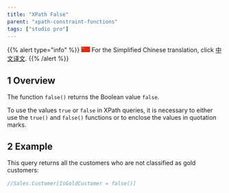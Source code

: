 ```yaml
---
title: "XPath False"
parent: "xpath-constraint-functions"
tags: ["studio pro"]
---
```


{{% alert type="info" %}}
<img src="attachments/chinese-translation/china.png" style="display: inline-block; margin: 0" /> For the Simplified Chinese translation, click [中文译文](https://cdn.mendix.tencent-cloud.com/documentation/).
{{% /alert %}}

## 1 Overview

The function `false()` returns the Boolean value `false`.

To use the values `true` or `false` in XPath queries, it is necessary to either use the `true()` and `false()` functions or to enclose the values in quotation marks.

## 2 Example

This query returns all the customers who are not classified as gold customers:

```java
//Sales.Customer[IsGoldCustomer = false()]
```
